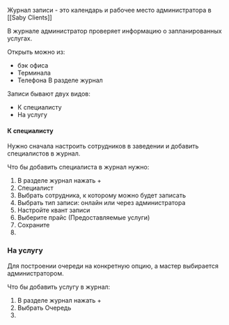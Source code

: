 Журнал записи - это календарь и рабочее место администратора в [[Saby Clients]]

В журнале администратор проверяет информацию о запланированных услугах.

 Открыть можно из:
- бэк офиса 
- Терминала 
- Телефона
В разделе журнал

Записи бывают двух видов:
- К специалисту
- На услугу

#### К специалисту
Нужно сначала настроить сотрудников в заведении и добавить специалистов в журнал.

Что бы добавить специалиста в журнал нужно:
1. В разделе журнал нажать +
2. Специалист
3. Выбрать сотрудника, к которому можно будет записать
4. Выбрать тип записи: онлайн или через администратора
5. Настройте квант записи
6. Выберите прайс (Предоставляемые услуги)
7. Сохраните
8. 

### На услугу 
Для построении очереди на конкретную опцию, а мастер выбирается администратором.

Что бы добавить услугу в журнал:
1. В разделе журнал нажать +
2. Выбрать Очередь
3. 

